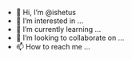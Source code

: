 - 👋 Hi, I’m @ishetus
- 👀 I’m interested in ...
- 🌱 I’m currently learning ...
- 💞️ I’m looking to collaborate on ...
- 📫 How to reach me ...

<!---
ishetus/ishetus is a ✨ special ✨ repository because its `README.md` (this file) appears on your GitHub profile.
You can click the Preview link to take a look at your changes.
--->
